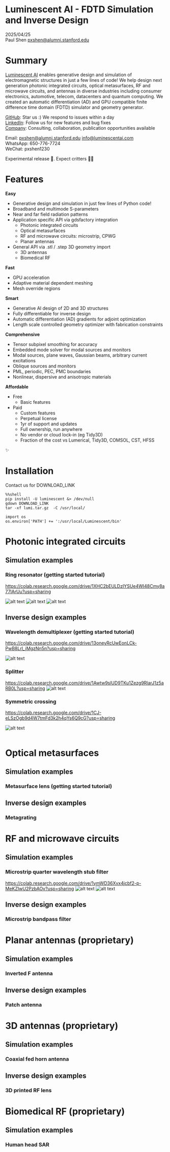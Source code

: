 # Luminescent AI - FDTD Simulation and Inverse Design

2025/04/25  
Paul Shen <pxshen@alumni.stanford.edu>  

# Summary

[Luminescent AI](https://luminescentai.com/) enables generative design and simulation of electromagnetic structures  in just a few lines of code! We help design next generation photonic integrated circuits, optical metasurfaces, RF and microwave circuits, and antennas in diverse industries including consumer electronics, automotive, telecom, datacenters and quantum computing. We created an automatic differentiation (AD) and GPU compatible finite difference time domain (FDTD) simulator and geometry generator.


[GitHub](https://github.com/paulxshen/Luminescent.jl): Star us :) We respond to issues within a day  
[LinkedIn](https://www.linkedin.com/company/luminescent-ai/about): Follow us for new features and bug fixes  
[Company](luminescentai.com): Consulting, collaboration, publication opportunities available  

Email: pxshen@alumni.stanford.edu info@luminescentai.com   
WhatsApp: 650-776-7724  
WeChat: pxshen1230  

Experimental release 🥼. Expect critters  🐛🐞

# Features
 
**Easy**
- Generative design and simulation in just few lines of Python code!
- Broadband and multimode S-parameters 
- Near and far field radiation patterns
- Application specific API via gdsfactory integration
    - Photonic integrated circuits 
    - Optical metasurfaces
    - RF and microwave circuits: microstrip, CPWG
    - Planar antennas
- General API via .stl / .step  3D geometry import
    - 3D antennas
    - Biomedical RF

**Fast**
- GPU acceleration
- Adaptive material dependent meshing 
- Mesh override regions

**Smart**
- Generative AI design of 2D and 3D structures
- Fully differentiable for inverse design
- Automatic differentiation (AD) gradients for adjoint optimization
- Length scale controlled geometry optimizer with fabrication constraints  

**Comprehensive**
- Tensor subpixel smoothing for accuracy
- Embedded mode solver for modal sources and monitors
- Modal sources, plane waves, Gaussian beams, arbitrary current excitations
- Oblique sources and monitors
- PML, periodic, PEC, PMC boundaries
- Nonlinear, dispersive and anisotropic materials

**Affordable**
- Free
    - Basic features
- Paid
    - Custom features
    - Perpetual license
    - 1yr of support and updates
    - Full ownership, run anywhere
    - No vendor or cloud lock-in (eg Tidy3D)
    - Fraction of the cost vs Lumerical, Tidy3D, COMSOL, CST, HFSS

✨

# Installation

Contact us for DOWNLOAD_LINK

```
%%shell
pip install -U luminescent &> /dev/null
gdown DOWNLOAD_LINK
tar -xf lumi.tar.gz  -C /usr/local/
```
```
import os
os.environ['PATH'] += ':/usr/local/Luminescent/bin'
```
# Photonic integrated circuits
## Simulation examples
### Ring resonator (getting started tutorial)

https://colab.research.google.com/drive/1XHC2bEULDzIYSUe4WI48Cmy8a77lArUu?usp=sharing

![alt text](image-1.png)
![alt text](sim.gif)
![alt text](Figure_1-1.png)

## Inverse design examples
### Wavelength demultiplexer (getting started tutorial)
https://colab.research.google.com/drive/13oneyRcUwEonLCk-PwB8Lrl_jMgzNn5n?usp=sharing

![alt text](sim-3.gif)

### Splitter
https://colab.research.google.com/drive/1Awtw9slUD9TKu1Zezg9RlarJ1z5aRB0L?usp=sharing
![alt text](image-2.png)

### Symmetric crossing
https://colab.research.google.com/drive/1CJ-eLSzOgb9d4W7tmFd3k2h4qYs6Q9cG?usp=sharing

![alt text](sim-1.gif)
```python
```

# Optical metasurfaces
## Simulation examples
### Metasurface lens (getting started tutorial)
## Inverse design examples
### Metagrating

# RF and microwave circuits
## Simulation examples
### Microstrip quarter wavelength stub filter
https://colab.research.google.com/drive/1ymWD36Xvx4jcbf2-p-MeKZIwU2PzbAOv?usp=sharing
![alt text](sim-4.gif)
![alt text](image-3.png)
## Inverse design examples
### Microstrip bandpass filter

# Planar antennas (proprietary)
## Simulation examples
### Inverted F antenna
## Inverse design examples
### Patch antenna

# 3D antennas (proprietary)
## Simulation examples
### Coaxial fed horn antenna
## Inverse design examples
### 3D printed RF lens

# Biomedical RF (proprietary)
## Simulation examples
### Human head SAR 